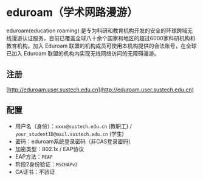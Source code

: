 # eduroam（学术网路漫游）

eduroam(education roaming) 是专为科研和教育机构开发的安全的环球跨域无线漫游认证服务，目前已覆盖全球八十余个国家和地区的超过6000家科研机构和教育机构。加入 Eduroam 联盟的机构成员可使用本机构提供的合法账号，在全球已加入 Eduroam 联盟的机构内实现无线网络访问的无障碍漫游。

## 注册

[http://eduroam.user.sustech.edu.cn](http://eduroam.user.sustech.edu.cn)

## 配置

* 用户名（身份）：`xxxx@sustech.edu.cn` (教职工) / `your_studentID@mail.sustech.edu.cn` (学生)
* 密码：eduroam系统登录密码（非CAS登录密码）
* 加密类型：802.1x / EAP协议
* EAP方法：`PEAP`
* 阶段2身份验证：`MSCHAPv2`
* CA证书：不验证
